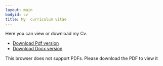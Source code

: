 ```yaml
---
layout: main
bodyid: cv
title: My  curriculum vitae
---
```


Here you can view or download my Cv.

<ul>
	<li><a href="{{ site.url }}/assets/cv/MingLee-CV.pdf">Download Pdf version</a></li>
	<li><a href="{{ site.url }}/assets/cv/MingLee-CV.docx">Download Docx version</a></li>
</ul>

<object data="{{ site.url }}/assets/cv/MingLee-CV.pdf" type="application/pdf" width="100%" height="100%">
   This browser does not support PDFs. Please download the PDF to view it</p>
</object>